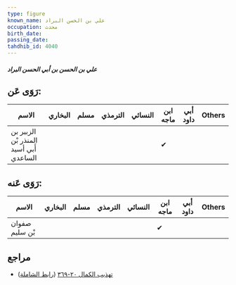 ```yaml
---
type: figure
known_name: علي بن الحسن البراد
occupation: محدث
birth_date:
passing_date:
tahdhib_id: 4040
---
```

##### علي بن الحسن بن أبي الحسن البراد

## رَوَى عَن:
| الاسم                                  | البخاري | مسلم | الترمذي | النسائي | ابن ماجه | أبي داود | Others |
| -------------------------------------- | ------- | ---- | ------- | ------- | -------- | -------- | ------ |
| الزبير بن المنذر بْن أَبي أسيد الساعدي |         |      |         |         | ✔        |          |        |
## رَوَى عَنه:
| الاسم          | البخاري | مسلم | الترمذي | النسائي | ابن ماجه | أبي داود | Others |
| -------------- | ------- | ---- | ------- | ------- | -------- | -------- | ------ |
| صفوان بْن سليم |         |      |         |         | ✔        |          |        |
## مراجع
- [تهذيب الكمال ٢٠-٣٦٩](obsidian://open?vault=Tahdhib-al-Kamal&file=Figures/٤٠٤٠-علي%20بن%20الحسن%20بن%20أبي%20الحسن%20البراد) ([رابط الشاملة](https://shamela.ws/book/3722/10499))